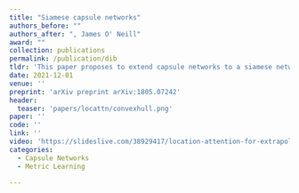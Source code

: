 ```yaml
---
title: "Siamese capsule networks"
authors_before: ""
authors_after: ", James O' Neill"
award: ""
collection: publications
permalink: /publication/dib
tldr: 'This paper proposes to extend capsule networks to a siamese network for metric learning tasks.'
date: 2021-12-01
venue: ''
preprint: 'arXiv preprint arXiv:1805.07242'
header: 
  teaser: 'papers/locattn/convexhull.png'
paper: ''
code: '' 
link: ''
video: 'https://slideslive.com/38929417/location-attention-for-extrapolation-to-longer-sequences'
categories:
  - Capsule Networks
  - Metric Learning

---
```

